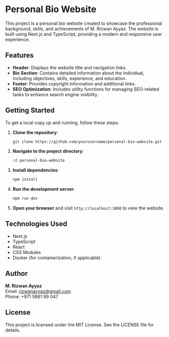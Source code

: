# Personal Bio Website

This project is a personal bio website created to showcase the professional background, skills, and achievements of M. Rizwan Ayyaz. The website is built using Next.js and TypeScript, providing a modern and responsive user experience.

## Features

- **Header**: Displays the website title and navigation links.
- **Bio Section**: Contains detailed information about the individual, including objectives, skills, experience, and education.
- **Footer**: Provides copyright information and additional links.
- **SEO Optimization**: Includes utility functions for managing SEO-related tasks to enhance search engine visibility.

## Getting Started

To get a local copy up and running, follow these steps:

1. **Clone the repository**:
   ```bash
   git clone https://github.com/yourusername/personal-bio-website.git
   ```

2. **Navigate to the project directory**:
   ```bash
   cd personal-bio-website
   ```

3. **Install dependencies**:
   ```bash
   npm install
   ```

4. **Run the development server**:
   ```bash
   npm run dev
   ```

5. **Open your browser** and visit `http://localhost:3000` to view the website.

## Technologies Used

- Next.js
- TypeScript
- React
- CSS Modules
- Docker (for containerization, if applicable)

## Author

**M. Rizwan Ayyaz**  
Email: rizwanayyaz@gmail.com  
Phone: +971 5861 99 047

## License

This project is licensed under the MIT License. See the LICENSE file for details.